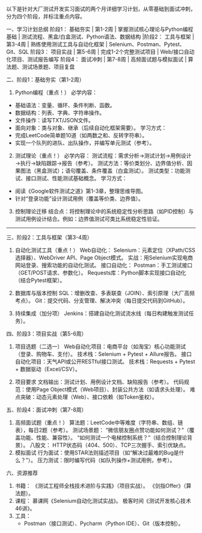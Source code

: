 以下是针对大厂测试开发实习面试的两个月详细学习计划，从零基础到面试冲刺，分为四个阶段，并标注重点内容。

一、学习计划总纲
阶段1：
基础夯实 | 第1-2周 | 掌握测试核心理论与Python编程基础 | 测试流程、黑盒/白盒测试、Python语法、数据结构 
|阶段2：
工具与框架 | 第3-4周 | 熟练使用测试工具与自动化框架 | Selenium、Postman、Pytest、Git、SQL 
阶段3：
项目实战 | 第5-6周 | 完成1-2个完整测试项目 | Web/接口自动化项目、测试报告编写 
阶段4：
面试冲刺 | 第7-8周 | 高频面试题与模拟面试 | 算法题、测试场景题、项目复盘 

二、阶段1：基础夯实（第1-2周）
1. Python编程（重点！）
必学内容：
  - 基础语法：变量、循环、条件判断、函数。
  - 数据结构：列表、字典、字符串操作。
  - 文件操作：读写TXT/JSON文件。
  - 面向对象：类与对象、继承（后续自动化框架需要）。
学习方式：
  - 完成LeetCode简单题10道（如两数之和、反转字符串）。
  - 实现一个队列的进队、出队操作，并编写单元测试（参考）。

2. 测试理论（重点！）
必学内容：
  测试流程：需求分析→测试计划→用例设计→执行→缺陷跟踪→报告（参考）。
  测试方法：等价类划分、边界值分析、因果图法（黑盒测试）；语句覆盖、条件覆盖（白盒测试）。
  测试类型：功能测试、接口测试、性能测试基础概念。
学习方式：
  - 阅读《Google软件测试之道》第1-3章，整理思维导图。
  - 针对“登录功能”设计测试用例（覆盖等价类、边界值）。
3. 控制理论迁移
结合点：将控制理论中的系统稳定性分析思路（如PID控制）与测试用例设计结合。例如：边界值测试可类比系统稳定性验证。

---

三、阶段2：工具与框架（第3-4周）
1. 自动化测试工具（重点！）
Web自动化：
  Selenium：元素定位（XPath/CSS选择器）、WebDriver API、Page Object模式。
  实战：用Selenium实现电商网站登录、搜索功能的自动化测试。
接口自动化：
  Postman：手工测试接口（GET/POST请求、参数化）。
  Requests库：Python脚本实现接口自动化（结合Pytest框架）。
2. 数据库与版本控制
SQL：增删改查、多表联查（JOIN）、索引原理（大厂高频考点）。
Git：提交代码、分支管理、解决冲突（每日提交代码到GitHub）。

3. 持续集成（加分项）
Jenkins：搭建自动化测试流水线（每日构建触发测试任务）。

四、阶段3：项目实战（第5-6周）
1. 项目选题（二选一）
Web自动化项目：电商平台（如淘宝）核心功能测试（登录、购物车、支付）。
技术栈：Selenium + Pytest + Allure报告。
接口自动化项目：天气API或公开RESTful接口测试。
  		技术栈：Requests + Pytest + 数据驱动（Excel/CSV）。

2. 项目要求
文档输出：测试计划、用例设计文档、缺陷报告（参考）。
代码规范：使用Page Object模式（Web项目）、封装公共方法（如请求头处理）。
难点突破：动态元素处理（Web）、接口依赖（如Token鉴权）。

五、阶段4：面试冲刺（第7-8周）
1. 高频面试题（重点！）
算法题：LeetCode中等难度（字符串、数组、链表），每日2题（参考）。
测试场景题：
   “微信朋友圈点赞功能如何测试？”（覆盖功能、性能、兼容性）。
   “如何测试一个电梯控制系统？”（结合控制理论背景）。
八股文：
HTTP状态码（404、500）、TCP三次握手、索引优缺点。
2. 模拟面试
行为面试：使用STAR法则描述项目（如“解决过最难的Bug是什么？”）。
压力测试：限时编写代码（如队列操作+测试用例，参考）。

六、资源推荐
1. 书籍：
   《测试工程师全栈技术进阶与实践》（项目实战）。
   《剑指Offer》（算法题）。
2. 课程：
    慕课网《Selenium自动化测试实战》。
    极客时间《测试开发核心技术46讲》。
3. 工具：
   - Postman（接口测试）、Pycharm（Python IDE）、Git（版本控制）。

